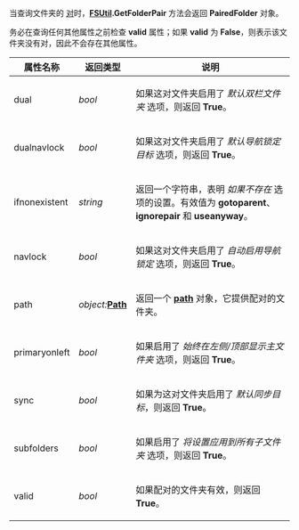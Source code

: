 当查询文件夹的 [对](/Manual/preferences/preferences_categories/frequently_used_paths/paired_folders.zh.md)时，**[FSUtil](fsutil.zh.md).GetFolderPair** 方法会返回 **PairedFolder** 对象。

务必在查询任何其他属性之前检查 **valid** 属性；如果 **valid** 为 **False**，则表示该文件夹没有对，因此不会存在其他属性。

<table>
<thead><tr><th>
属性名称</th><th>
返回类型</th><th>
说明
</th></tr></thead><tbody><tr><td>
dual</td><td>

*bool*</td><td>

如果这对文件夹启用了 *默认双栏文件夹* 选项，则返回 **True**。
</td></tr><tr><td>
dualnavlock</td><td>

*bool*</td><td>

如果这对文件夹启用了 *默认导航锁定目标* 选项，则返回 **True**。
</td></tr><tr><td>
ifnonexistent</td><td>

*string*</td><td>

返回一个字符串，表明 *如果不存在* 选项的设置。有效值为 **gotoparent**、**ignorepair** 和 **useanyway**。
</td></tr><tr><td>
navlock</td><td>

*bool*</td><td>

如果这对文件夹启用了 *自动启用导航锁定* 选项，则返回 **True**。
</td></tr><tr><td>
path</td><td>

*object:***[Path](path.zh.md)**</td><td>

返回一个 **[path](path.zh.md)** 对象，它提供配对的文件夹。
</td></tr><tr><td>
primaryonleft</td><td>

*bool*</td><td>

如果启用了 *始终在左侧/顶部显示主文件夹* 选项，则返回 **True**。
</td></tr><tr><td>
sync</td><td>

*bool*</td><td>

如果为这对文件夹启用了 *默认同步目标*，则返回 **True**。
</td></tr><tr><td>
subfolders</td><td>

*bool*</td><td>

如果启用了 *将设置应用到所有子文件夹* 选项，则返回 **True**。
</td></tr><tr><td>
valid</td><td>

*bool*</td><td>

如果配对的文件夹有效，则返回 **True**。
</td></tr></tbody>
</table>